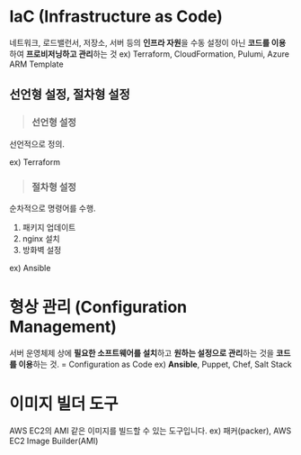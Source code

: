# IaC (Infrastructure as Code)

네트워크, 로드밸런서, 저장소, 서버 등의 **인프라 자원**을 수동 설정이 아닌 **코드를 이용**하여 **프로비저닝하고 관리**하는 것
ex) Terraform, CloudFormation, Pulumi, Azure ARM Template

## 선언형 설정, 절차형 설정

> <h3>선언형 설정</h3>

선언적으로 정의.

ex) Terraform

> <h3>절차형 설정</h3>

순차적으로 명령어를 수행.

1. 패키지 업데이트
2. nginx 설치
3. 방화벽 설정

ex) Ansible

# 형상 관리 (Configuration Management)

서버 운영체제 상에 **필요한 소프트웨어를 설치**하고 **원하는 설정으로 관리**하는 것을 **코드를 이용**하는 것.
= Configuration as Code
ex) **Ansible**, Puppet, Chef, Salt Stack

# 이미지 빌더 도구

AWS EC2의 AMI 같은 이미지를 빌드할 수 있는 도구입니다.
ex) 패커(packer), AWS EC2 Image Builder(AMI)



